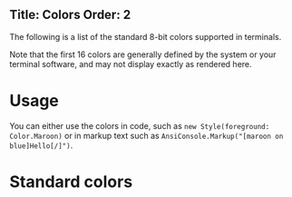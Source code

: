 Title: Colors
Order: 2
---

The following is a list of the standard 8-bit colors supported in terminals.

Note that the first 16 colors are generally defined by the system or your terminal software, and may not display exactly as rendered here.

# Usage

You can either use the colors in code, such as `new Style(foreground: Color.Maroon)` or
in markup text such as `AnsiConsole.Markup("[maroon on blue]Hello[/]")`.

# Standard colors

<?# ColorTable /?>